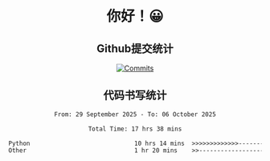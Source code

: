<div align="center">
<h1>你好！😀</h1>

<h2>Github提交统计</h2>

[![Commits](https://github-readme-stats-sigma-five.vercel.app/api?username=ikun0014&include_all_commits=true&show_icons=true&count_private=true&locale=cn&bg_color=0,EC6C6C,FFD479,FFFC79,73FA79,73FDFF,D783FF)](https://github.com/ikun0014)

</div>



<div align="center">
<h2>代码书写统计</h2>
  
<!--START_SECTION:waka-->

```txt
From: 29 September 2025 - To: 06 October 2025

Total Time: 17 hrs 38 mins

Python                             10 hrs 14 mins  >>>>>>>>>>>>>------------   53.91 %
Other                              1 hr 20 mins    >>-----------------------   07.10 %
```

<!--END_SECTION:waka-->

</div>
